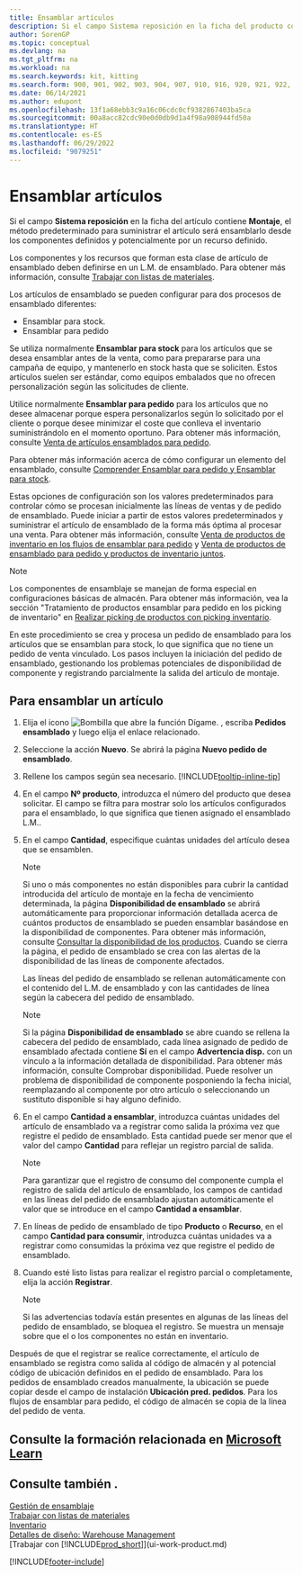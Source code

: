 ```yaml
---
title: Ensamblar artículos
description: Si el campo Sistema reposición en la ficha del producto contiene Ensamblado, el método predeterminado para suministrar el artículo será ensamblarlo desde los componentes definidos.
author: SorenGP
ms.topic: conceptual
ms.devlang: na
ms.tgt_pltfrm: na
ms.workload: na
ms.search.keywords: kit, kitting
ms.search.form: 900, 901, 902, 903, 904, 907, 910, 916, 920, 921, 922, 923, 940, 941, 942, 930, 931, 932, 914, 915, 905
ms.date: 06/14/2021
ms.author: edupont
ms.openlocfilehash: 13f1a68ebb3c9a16c06cdc0cf9382867403ba5ca
ms.sourcegitcommit: 00a8acc82cdc90e0d0db9d1a4f98a908944fd50a
ms.translationtype: HT
ms.contentlocale: es-ES
ms.lasthandoff: 06/29/2022
ms.locfileid: "9079251"
---
```

# <a name="assemble-items"></a>Ensamblar artículos

Si el campo **Sistema reposición** en la ficha del artículo contiene **Montaje**, el método predeterminado para suministrar el artículo será ensamblarlo desde los componentes definidos y potencialmente por un recurso definido.  

Los componentes y los recursos que forman esta clase de artículo de ensamblado deben definirse en un L.M. de ensamblado. Para obtener más información, consulte [Trabajar con listas de materiales](inventory-how-work-BOMs.md).  

Los artículos de ensamblado se pueden configurar para dos procesos de ensamblado diferentes:  

-   Ensamblar para stock.  
-   Ensamblar para pedido  

Se utiliza normalmente **Ensamblar para stock** para los artículos que se desea ensamblar antes de la venta, como para prepararse para una campaña de equipo, y mantenerlo en stock hasta que se soliciten. Estos artículos suelen ser estándar, como equipos embalados que no ofrecen personalización según las solicitudes de cliente.  

Utilice normalmente **Ensamblar para pedido** para los artículos que no desee almacenar porque espera personalizarlos según lo solicitado por el cliente o porque desee minimizar el coste que conlleva el inventario suministrándolo en el momento oportuno. Para obtener más información, consulte [Venta de artículos ensamblados para pedido](assembly-how-to-sell-items-assembled-to-order.md).  

Para obtener más información acerca de cómo configurar un elemento del ensamblado, consulte [Comprender Ensamblar para pedido y Ensamblar para stock](assembly-assemble-to-order-or-assemble-to-stock.md).  

Estas opciones de configuración son los valores predeterminados para controlar cómo se procesan inicialmente las líneas de ventas y de pedido de ensamblado. Puede iniciar a partir de estos valores predeterminados y suministrar el artículo de ensamblado de la forma más óptima al procesar una venta. Para obtener más información, consulte [Venta de productos de inventario en los flujos de ensamblar para pedido](assembly-how-to-sell-assemble-to-order-items-and-inventory-items-together.md) y [Venta de productos de ensamblado para pedido y productos de inventario juntos](assembly-how-to-sell-assemble-to-order-items-and-inventory-items-together.md).

> [!NOTE]  
> Los componentes de ensamblaje se manejan de forma especial en configuraciones básicas de almacén. Para obtener más información, vea la sección "Tratamiento de productos ensamblar para pedido en los picking de inventario" en [Realizar picking de productos con picking inventario](warehouse-how-to-pick-items-with-inventory-picks.md).   

En este procedimiento se crea y procesa un pedido de ensamblado para los artículos que se ensamblan para stock, lo que significa que no tiene un pedido de venta vinculado. Los pasos incluyen la iniciación del pedido de ensamblado, gestionando los problemas potenciales de disponibilidad de componente y registrando parcialmente la salida del artículo de montaje.

## <a name="to-assemble-an-item"></a>Para ensamblar un artículo

1.  Elija el icono ![Bombilla que abre la función Dígame.](media/ui-search/search_small.png "Dígame qué desea hacer") , escriba **Pedidos ensamblado** y luego elija el enlace relacionado.  
2.  Seleccione la acción **Nuevo**. Se abrirá la página **Nuevo pedido de ensamblado**.  
3.  Rellene los campos según sea necesario. [!INCLUDE[tooltip-inline-tip](includes/tooltip-inline-tip_md.md)]
4.  En el campo **Nº producto**, introduzca el número del producto que desea solicitar. El campo se filtra para mostrar solo los artículos configurados para el ensamblado, lo que significa que tienen asignado el ensamblado L.M..  
5.  En el campo **Cantidad**, especifique cuántas unidades del artículo desea que se ensamblen.  

    > [!NOTE]  
    >  Si uno o más componentes no están disponibles para cubrir la cantidad introducida del artículo de montaje en la fecha de vencimiento determinada, la página **Disponibilidad de ensamblado** se abrirá automáticamente para proporcionar información detallada acerca de cuántos productos de ensamblado se pueden ensamblar basándose en la disponibilidad de componentes. Para obtener más información, consulte [Consultar la disponibilidad de los productos](inventory-how-availability-overview.md). Cuando se cierra la página, el pedido de ensamblado se crea con las alertas de la disponibilidad de las líneas de componente afectados.  

    Las líneas del pedido de ensamblado se rellenan automáticamente con el contenido del L.M. de ensamblado y con las cantidades de línea según la cabecera del pedido de ensamblado.  

    > [!NOTE]  
    >  Si la página **Disponibilidad de ensamblado** se abre cuando se rellena la cabecera del pedido de ensamblado, cada línea asignado de pedido de ensamblado afectada contiene **Sí** en el campo **Advertencia disp.** con un vínculo a la información detallada de disponibilidad. Para obtener más información, consulte Comprobar disponibilidad. Puede resolver un problema de disponibilidad de componente posponiendo la fecha inicial, reemplazando al componente por otro artículo o seleccionando un sustituto disponible si hay alguno definido.  

6.  En el campo **Cantidad a ensamblar**, introduzca cuántas unidades del artículo de ensamblado va a registrar como salida la próxima vez que registre el pedido de ensamblado. Esta cantidad puede ser menor que el valor del campo **Cantidad** para reflejar un registro parcial de salida.  

    > [!NOTE]  
    >  Para garantizar que el registro de consumo del componente cumpla el registro de salida del artículo de ensamblado, los campos de cantidad en las líneas del pedido de ensamblado ajustan automáticamente el valor que se introduce en el campo **Cantidad a ensamblar**.  
7.  En líneas de pedido de ensamblado de tipo **Producto** o **Recurso**, en el campo **Cantidad para consumir**, introduzca cuántas unidades va a registrar como consumidas la próxima vez que registre el pedido de ensamblado.
8.  Cuando esté listo listas para realizar el registro parcial o completamente, elija la acción **Registrar**.  

    > [!NOTE]  
    >  Si las advertencias todavía están presentes en algunas de las líneas del pedido de ensamblado, se bloquea el registro. Se muestra un mensaje sobre que el o los componentes no están en inventario.  

Después de que el registrar se realice correctamente, el artículo de ensamblado se registra como salida al código de almacén y al potencial código de ubicación definidos en el pedido de ensamblado. Para los pedidos de ensamblado creados manualmente, la ubicación se puede copiar desde el campo de instalación **Ubicación pred. pedidos**. Para los flujos de ensamblar para pedido, el código de almacén se copia de la línea del pedido de venta.  

## <a name="see-related-training-at-microsoft-learn"></a>Consulte la formación relacionada en [Microsoft Learn](/learn/paths/assemble-items-dynamics-365-business-central/)

## <a name="see-also"></a>Consulte también .

[Gestión de ensamblaje](assembly-assemble-items.md)  
[Trabajar con listas de materiales](inventory-how-work-BOMs.md)  
[Inventario](inventory-manage-inventory.md)  
[Detalles de diseño: Warehouse Management](design-details-warehouse-management.md)  
[Trabajar con [!INCLUDE[prod_short](includes/prod_short.md)]](ui-work-product.md)


[!INCLUDE[footer-include](includes/footer-banner.md)]